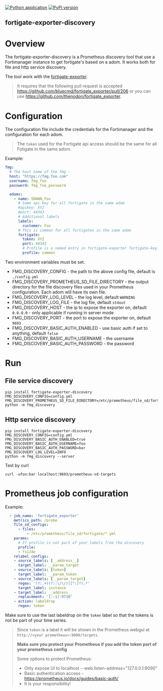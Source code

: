 [![Python application](https://github.com/thenodon/fortigate-exporter-discovery//actions/workflows/python-app.yml/badge.svg)](https://github.com/thenodon/fortigate-exporter-discovery//actions/workflows/python-app.yml)
[![PyPI version](https://badge.fury.io/py/fortigate-exporter-discovery.svg)](https://badge.fury.io/py/fortigate-exporter-discovery)

fortigate-exporter-discovery
------------------------
# Overview

The fortigate-exporter-discovery is a Prometheus discovery tool that use a Fortimanager instance
to get fortigate's based on a adom. 
It works both for file and http service discovery.

The tool work with the [fortigate-exporter](https://github.com/bluecmd/fortigate_exporter).
> It requires that the following pull request is accepted https://github.com/bluecmd/fortigate_exporter/pull/206 or 
> you can use https://github.com/thenodon/fortigate_exporter. 

# Configuration

The configuration file include the credentials for the Fortimanager and the configuration for each adom.
> The `token` used for the Fortigate api access should be the same for all Fotigate in the same adom.

Example:

```yaml
fmg:
  # The host name of the fmg - 
  host: "https://fmg.foo.com"
  username: fmg_foo
  password: fmg_foo_password

  adoms:
    - name: SDWAN_Foo
      # Same api key for all fortigate in the same adom
      #apikey: XYZ
      #port: 44343
      # Additional labels
      labels:
        customer: Foo
      # This is common for all fortigates in the same adom
      fortigate:
        token: XYZ
        port: 44343
        # Profile is a named entry in fortigate-exporter fortigate-key.yaml file to get probes exclude/includes
        profile: common
```

Two environment variables must be set.

- FMG_DISCOVERY_CONFIG - the path to the above config file, default is `./config.yml`
- FMG_DISCOVERY_PROMETHEUS_SD_FILE_DIRECTORY - the output directory for the file discovery files used in your Prometheus
configuration. Each adom will have its own file.
- FMG_DISCOVERY_LOG_LEVEL - the log level, default `WARNING`
- FMG_DISCOVERY_LOG_FILE - the log file, default `stdout`
- FMG_DISCOVERY_HOST - the ip to expose the exporter on, default `0.0.0.0` - only applicable if running in server mode
- FMG_DISCOVERY_PORT - the port to expose the exporter on, default `9693`
- FMG_DISCOVERY_BASIC_AUTH_ENABLED - use basic auth if set to anything, default `false`
- FMG_DISCOVERY_BASIC_AUTH_USERNAME - the username 
- FMG_DISCOVERY_BASIC_AUTH_PASSWORD - the password 


# Run 

## File service discovery
```shell
pip install fortigate-exporter-discovery
FMG_DISCOVERY_CONFIG=config.yml
FMG_DISCOVERY_PROMETHEUS_SD_FILE_DIRECTORY=/etc/prometheus/file_sd/fortigate
python -m fmg_discovery
```

## Http service discovery
```shell
pip install fortigate-exporter-discovery
FMG_DISCOVERY_CONFIG=config.yml
FMG_DISCOVERY_BASIC_AUTH_ENABLED=true
FMG_DISCOVERY_BASIC_AUTH_USERNAME=foo
FMG_DISCOVERY_BASIC_AUTH_PASSWORD=bar
FMG_DISCOVERY_LOG_LEVEL=INFO
python -m fmg_discovery --server
```
Test by curl

```shell
curl -ufoo:bar localhost:9693/prometheus-sd-targets
```
# Prometheus job configuration

Example:

```yaml
  - job_name: 'fortigate_exporter'
    metrics_path: /probe
    file_sd_configs:
      - files:
          - /etc/prometheus/file_sd/fortigate/*.yml
    params:
      # If profile is not part of your labels from the discovery
      profile:
      - fs124e
    relabel_configs:
    - source_labels: [__address__]
      target_label: __param_target
    - source_labels: [token]
      target_label: __param_token
    - source_labels: [__param_target]
      regex: '(?:.+)(?::\/\/)([^:]*).*'
      target_label: instance
    - target_label: __address__
      replacement: '[::1]:9710'
    - action: labeldrop
      regex: token
```
Make sure to use the last labeldrop on the `token` label so that the tokens is not be part of your time series.
> Since `token` is a label it will be shown in the Prometheus webgui at `http://<your prometheus>:9090/targets`.
>
> **Make sure you protect your Prometheus if you add the token part of your prometheus config**
>
> Some options to protect Prometheus:
> - Only expose UI to localhost --web.listen-address="127.0.0.1:9090"
> - Basic authentication access - https://prometheus.io/docs/guides/basic-auth/
> - It is your responsibility!



